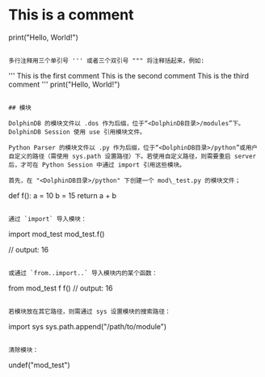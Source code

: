 # This is a comment
print("Hello, World!")
```

多行注释用三个单引号 ''' 或者三个双引号 """ 将注释括起来，例如:

```
'''
This is the first comment
This is the second comment
This is the third comment
'''
print("Hello, World!")
```

## 模块

DolphinDB 的模块文件以 .dos 作为后缀，位于“<DolphinDB目录>/modules”下。DolphinDB Session 使用 use 引用模块文件。

Python Parser 的模块文件以 .py 作为后缀，位于“<DolphinDB目录>/python”或用户自定义的路径（需使用 sys.path 设置路径）下。若使用自定义路径，则需要重启 server 后，才可在 Python Session 中通过 import 引用这些模块。

首先，在 "<DolphinDB目录>/python" 下创建一个 mod\_test.py 的模块文件；

```
def f():
  a = 10
  b = 15
  return a + b
```

通过 `import` 导入模块：

```
import mod_test
mod_test.f()

// output: 16
```

或通过 `from..import..` 导入模块内的某个函数：

```
from mod_test f
f()
// output: 16
```

若模块放在其它路径，则需通过 sys 设置模块的搜索路径：

```
import sys
sys.path.append("/path/to/module")
```

清除模块：

```
undef("mod_test")
```

